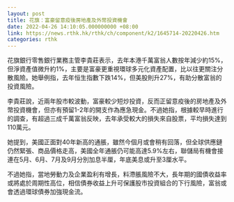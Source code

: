 ```yaml
---
layout: post
title: 花旗：富豪留意疫後房地產及外幣投資機會
date: 2022-04-26 14:10:05.000000000 +08:00
link: https://news.rthk.hk/rthk/ch/component/k2/1645714-20220426.htm
categories: rthk
---
```


花旗銀行零售銀行業務主管李貴莊表示，去年本港千萬富翁人數按年減少約15%，但淨資產值微升約1%，主要是富豪更重視環球多元化資產配置，比以往更關注分散風險。她舉例指，去年恒生指數下跌14%，但美股則升27%，有助分散富翁的投資風險。

李貴莊說，近兩年股市較波動，富豪較少短炒投資，反而正留意疫後的房地產及外幣投資機會，但亦有預留1-2年的開支作為應急現金。不過她指，根據較早時進行的調查，有超過三成千萬富翁反映，去年承受較大的損失來自股票，平均損失達到110萬元。

她提到，美國正面對40年新高的通脹，雖然今個月或會稍有回落，但全球供應鏈仍然緊張、商品價格走高，美國全年通脹仍可能高達5.9%左右，聯儲局有機會接連在5月、6月、7月及9月分別加息半厘，年底美息或升至3厘水平。

不過她指，當地勞動力及企業盈利有增長，料滯脹風險不大，長年期的國債收益率或將處於周期性高位，相信債券收益上升可保護股市投資組合的下行風險，富翁或會透過環球債券加強現金流。
